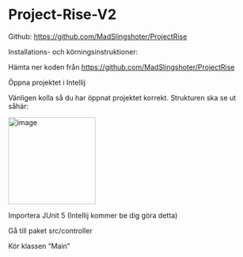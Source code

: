 # Project-Rise-V2

Github: https://github.com/MadSlingshoter/ProjectRise


Installations- och körningsinstruktioner:

Hämta ner koden från https://github.com/MadSlingshoter/ProjectRise

Öppna projektet i Intellij

Vänligen kolla så du har öppnat projektet korrekt. Strukturen ska se ut såhär:

<img width="176" alt="image" src="https://user-images.githubusercontent.com/76662096/159014676-7721b956-e8ee-4ab6-b248-0beb329a42c4.png">


Importera JUnit 5 (Intellij kommer be dig göra detta)

Gå till paket src/controller

Kör klassen “Main”
